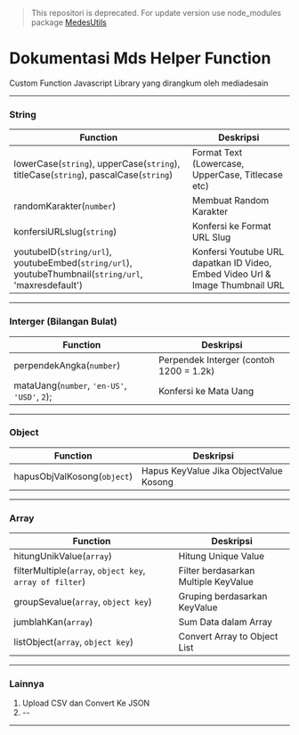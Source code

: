 
> This repositori is deprecated. For update version use node_modules package [MedesUtils](https://doc.mediadesain.com/utils/string)

# Dokumentasi Mds Helper Function

Custom Function Javascript Library yang dirangkum oleh mediadesain

---

### String

| Function | Deskripsi |
| --- | --- |
| lowerCase(`string`), upperCase(`string`), titleCase(`string`), pascalCase(`string`) | Format Text (Lowercase, UpperCase, Titlecase etc) |
| randomKarakter(`number`) | Membuat Random Karakter |
| konfersiURLslug(`string`) | Konfersi ke Format URL Slug |
| youtubeID(`string/url`), youtubeEmbed(`string/url`), youtubeThumbnail(`string/url`, 'maxresdefault') | Konfersi Youtube URL dapatkan ID Video, Embed Video Url & Image Thumbnail URL |
---

### Interger (Bilangan Bulat)

| Function | Deskripsi |
| --- | --- |
| perpendekAngka(`number`) | Perpendek Interger (contoh 1200 = 1.2k) |
| mataUang(`number`, `'en-US'`, `'USD'`, `2`); | Konfersi ke Mata Uang |
---

### Object

| Function | Deskripsi |
| --- | --- |
| hapusObjValKosong(`object`) | Hapus KeyValue Jika ObjectValue Kosong |
---

### Array

| Function | Deskripsi |
| --- | --- |
| hitungUnikValue(`array`) | Hitung Unique Value |
| filterMultiple(`array`, `object key`, `array of filter`) | Filter berdasarkan Multiple KeyValue |
| groupSevalue(`array`, `object key`) | Gruping berdasarkan KeyValue |
| jumblahKan(`array`) | Sum Data dalam Array |
| listObject(`array`, `object key`) | Convert Array to Object List |
---

### Lainnya

1. Upload CSV dan Convert Ke JSON
2. --
---
